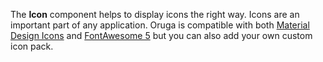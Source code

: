 The **Icon** component helps to display icons the right way. Icons are an important part of any application.
Oruga is compatible with both [Material Design Icons](https://materialdesignicons.com/) and [FontAwesome 5](https://fontawesome.com/) but you can also add your own custom icon pack.
